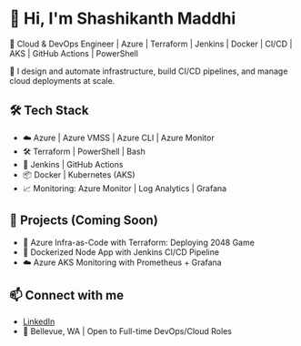 # 👋 Hi, I'm Shashikanth Maddhi

🚀 Cloud & DevOps Engineer | Azure | Terraform | Jenkins | Docker | CI/CD | AKS | GitHub Actions | PowerShell 

🔧 I design and automate infrastructure, build CI/CD pipelines, and manage cloud deployments at scale.

## 🛠️ Tech Stack
- ☁️ Azure | Azure VMSS | Azure CLI | Azure Monitor
- 🛠️ Terraform | PowerShell | Bash
- 🔄 Jenkins | GitHub Actions
- 📦 Docker | Kubernetes (AKS)
- 📈 Monitoring: Azure Monitor | Log Analytics | Grafana

## 📂 Projects (Coming Soon)
- 🔧 Azure Infra-as-Code with Terraform: Deploying 2048 Game
- 🐳 Dockerized Node App with Jenkins CI/CD Pipeline
- ☁️ Azure AKS Monitoring with Prometheus + Grafana

## 📫 Connect with me
- [LinkedIn](https://www.linkedin.com/in/shashikanth-maddhi/)
- 📍 Bellevue, WA | Open to Full-time DevOps/Cloud Roles

